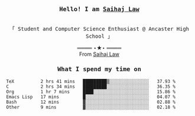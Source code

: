 <h3 align="center"><samp>Hello! I am <b><a rel="nofollow noopener noreferrer" target="_blank" href="">Saihaj Law</a></b></samp></h3>
<p align="center"><br>
  <samp>
    「 Student and Computer Science Enthusiast @ Ancaster High School </b> 」<br>
  </samp>
</p>

  <p align="center">
    ════ ⋆★⋆ ════<br>
    From <a href="">Saihaj Law</a>
  
  </p>
  
</samp>

<h3 align="center"><samp>What I spend my time on</samp></h3>
<p align="center">
<!--START_SECTION:waka-->

```text
TeX          2 hrs 41 mins   █████████▒░░░░░░░░░░░░░░░   37.93 %
C            2 hrs 34 mins   █████████░░░░░░░░░░░░░░░░   36.35 %
Org          1 hr 7 mins     ████░░░░░░░░░░░░░░░░░░░░░   15.86 %
Emacs Lisp   17 mins         █░░░░░░░░░░░░░░░░░░░░░░░░   04.07 %
Bash         12 mins         ▓░░░░░░░░░░░░░░░░░░░░░░░░   02.88 %
Other        9 mins          ▓░░░░░░░░░░░░░░░░░░░░░░░░   02.18 %
```

<!--END_SECTION:waka-->
</p>
